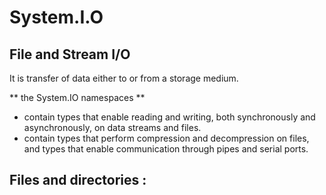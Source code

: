 # System.I.O
## File and Stream I/O
It is transfer of data either to or from a storage medium.

** the System.IO namespaces **
-  contain types that enable reading and writing, both synchronously and asynchronously, on data streams and files.
-  contain types that perform compression and decompression on files, and types that enable communication through pipes and serial ports.

## Files and directories :

